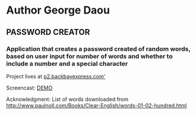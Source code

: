 # Author George Daou

## PASSWORD CREATOR

### Application that creates a password created of random words, based on user input for number of words and whether to include a number and a special character

Project lives at <a href='http://p2.backbayexpress.com'>p2.backbayexpress.com'</a>

Screencast: <a href='https://youtu.be/hLGrBSvIFyc'>DEMO</a>

Acknowledgment: List of words downloaded from http://www.paulnoll.com/Books/Clear-English/words-01-02-hundred.html
